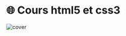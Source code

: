 # 🌐 Cours html5 et css3

![cover](https://www.citypng.com/photo/26157/html5-css3-logos-icons-free-png)